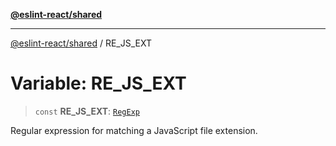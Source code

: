 [**@eslint-react/shared**](../README.md)

***

[@eslint-react/shared](../README.md) / RE\_JS\_EXT

# Variable: RE\_JS\_EXT

> `const` **RE\_JS\_EXT**: [`RegExp`](https://developer.mozilla.org/docs/Web/JavaScript/Reference/Global_Objects/RegExp)

Regular expression for matching a JavaScript file extension.
